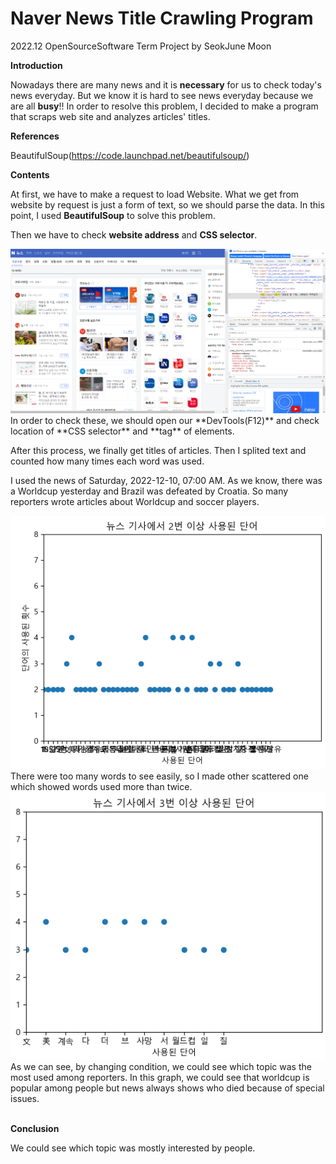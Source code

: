 # Naver News Title Crawling Program

2022.12 OpenSourceSoftware Term Project by SeokJune Moon

**Introduction**

Nowadays there are many news and it is **necessary** for us to check today's news everyday.
But we know it is hard to see news everyday because we are all **busy**!!
In order to resolve this problem, I decided to make a program that scraps web site and analyzes articles' titles.

**References**

BeautifulSoup(https://code.launchpad.net/beautifulsoup/)

**Contents**

At first, we have to make a request to load Website.
What we get from website by request is just a form of text, so we should parse the data. In this point, I used **BeautifulSoup** to solve this problem.

Then we have to check **website address** and **CSS selector**.

<img title="" src="./Images/Check_div_class.png" alt="" data-align="center">
In order to check these, we should open our **DevTools(F12)** and check location of **CSS selector** and **tag** of elements.

After this process, we finally get titles of articles.
Then I splited text and counted how many times each word was used.

I used the news of Saturday, 2022-12-10, 07:00 AM.
As we know, there was a Worldcup yesterday and Brazil was defeated by Croatia.
So many reporters wrote articles about Worldcup and soccer players.

<img title="" src="./Images/Used_over_once.png" alt="" data-align="center">
There were too many words to see easily, so I made other scattered one which showed words used more than twice.
<br>
<img title="" src="./Images/Used_over_twice.png" alt="" data-align="center">
As we can see, by changing condition, we could see which topic was the most used among reporters.
In this graph, we could see that worldcup is popular among people but news always shows who died because of special issues.
<br><br>

**Conclusion**

We could see which topic was mostly interested by people.
